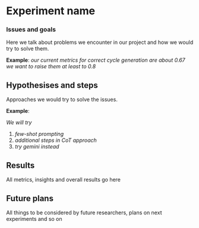 # Experiment name

### Issues and goals

Here we talk about problems we encounter in our project and how we would try to solve them.

__Example__: *our current metrics for correct cycle generation are about 0.67 we want to raise them at least to 0.8*  

## Hypothesises and steps

Approaches we would try to solve the issues.

__Example__:

*We will try*
1. *few-shot prompting*
2. *additional steps in CoT approach*
3. *try gemini instead*

## Results
All metrics, insights and overall results go here

## Future plans
All things to be considered by future researchers, plans on next experiments and so on
